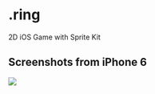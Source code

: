 # .ring
2D iOS Game with Sprite Kit
## Screenshots from iPhone 6
![][ss1]

[ss1]: https://github.com/almostphysicist/ring/blob/master/Screenshots/Simulator%20Screen%20Shot%2025%20Jun%202016%2015.08.37.png
